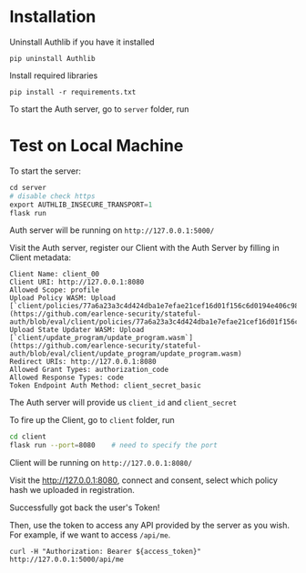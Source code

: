 # Installation
Uninstall Authlib if you have it installed

```
pip uninstall Authlib
```

Install required libraries

```
pip install -r requirements.txt
```

To start the Auth server, go to ``server`` folder, run


# Test on Local Machine
To start the server:
```python
cd server
# disable check https
export AUTHLIB_INSECURE_TRANSPORT=1
flask run
```

Auth server will be running on ``http://127.0.0.1:5000/``

Visit the Auth server, register our Client with the Auth Server by filling in Client metadata:

```
Client Name: client_00
Client URI: http://127.0.0.1:8080
Allowed Scope: profile
Upload Policy WASM: Upload [`client/policies/77a6a23a3c4d424dba1e7efae21cef16d01f156c6d0194e406c98cf46c22bf37.wasm`](https://github.com/earlence-security/stateful-auth/blob/eval/client/policies/77a6a23a3c4d424dba1e7efae21cef16d01f156c6d0194e406c98cf46c22bf37.wasm)
Upload State Updater WASM: Upload [`client/update_program/update_program.wasm`](https://github.com/earlence-security/stateful-auth/blob/eval/client/update_program/update_program.wasm)
Redirect URIs: http://127.0.0.1:8080
Allowed Grant Types: authorization_code
Allowed Response Types: code
Token Endpoint Auth Method: client_secret_basic
```

The Auth server will provide us `client_id` and `client_secret`


To fire up the Client, go to ``client`` folder, run

```bash
cd client
flask run --port=8080    # need to specify the port
```

Client will be running on ``http://127.0.0.1:8080/``

Visit the http://127.0.0.1:8080, connect and consent, select which policy hash we uploaded in registration.

Successfully got back the user's Token!

Then, use the token to access any API provided by the server as you wish.
For example, if we want to access `/api/me`.
```
curl -H "Authorization: Bearer ${access_token}" http://127.0.0.1:5000/api/me
```

<!-- For comparing performance with Macaroons, set ``'MACAROON': True,``
in ``server/app.py`` and ``client/config.py`` -->